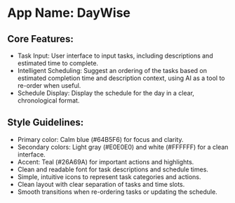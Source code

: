 # **App Name**: DayWise

## Core Features:

- Task Input: User interface to input tasks, including descriptions and estimated time to complete.
- Intelligent Scheduling: Suggest an ordering of the tasks based on estimated completion time and description context, using AI as a tool to re-order when useful.
- Schedule Display: Display the schedule for the day in a clear, chronological format.

## Style Guidelines:

- Primary color: Calm blue (#64B5F6) for focus and clarity.
- Secondary colors: Light gray (#E0E0E0) and white (#FFFFFF) for a clean interface.
- Accent: Teal (#26A69A) for important actions and highlights.
- Clean and readable font for task descriptions and schedule times.
- Simple, intuitive icons to represent task categories and actions.
- Clean layout with clear separation of tasks and time slots.
- Smooth transitions when re-ordering tasks or updating the schedule.